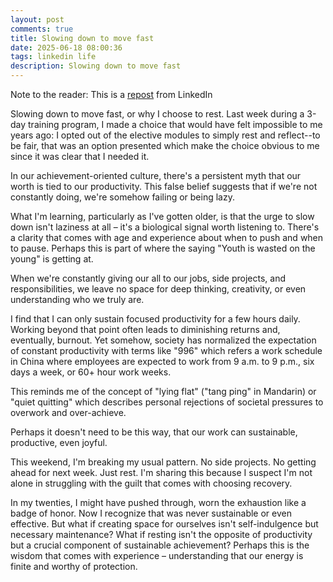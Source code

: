 ```yaml
---
layout: post
comments: true
title: Slowing down to move fast
date: 2025-06-18 08:00:36
tags: linkedin life
description: Slowing down to move fast
---
```


Note to the reader: This is a [repost](https://www.linkedin.com/posts/yewjinlim_slowing-down-to-move-fast-or-why-i-choose-activity-7306720390800711680-6h1l?utm_source=share&utm_medium=member_desktop&rcm=ACoAAAD4xmMBhqAf0RkmEot2NJkJA3gvq31H7Os) from LinkedIn

Slowing down to move fast, or why I choose to rest. Last week during a 3-day training program, I made a choice that would have felt impossible to me years ago: I opted out of the elective modules to simply rest and reflect--to be fair, that was an option presented which make the choice obvious to me since it was clear that I needed it.

In our achievement-oriented culture, there's a persistent myth that our worth is tied to our productivity. This false belief suggests that if we're not constantly doing, we're somehow failing or being lazy.

What I'm learning, particularly as I've gotten older, is that the urge to slow down isn't laziness at all – it's a biological signal worth listening to. There's a clarity that comes with age and experience about when to push and when to pause. Perhaps this is part of where the saying "Youth is wasted on the young" is getting at.

When we're constantly giving our all to our jobs, side projects, and responsibilities, we leave no space for deep thinking, creativity, or even understanding who we truly are.

I find that I can only sustain focused productivity for a few hours daily. Working beyond that point often leads to diminishing returns and, eventually, burnout. Yet somehow, society has normalized the expectation of constant productivity with terms like "996" which refers a work schedule in China where employees are expected to work from 9 a.m. to 9 p.m., six days a week, or 60+ hour work weeks.

This reminds me of the concept of "lying flat" ("tang ping" in Mandarin) or "quiet quitting" which describes personal rejections of societal pressures to overwork and over-achieve.

Perhaps it doesn't need to be this way, that our work can sustainable, productive, even joyful.

This weekend, I'm breaking my usual pattern. No side projects. No getting ahead for next week. Just rest. I'm sharing this because I suspect I'm not alone in struggling with the guilt that comes with choosing recovery.

In my twenties, I might have pushed through, worn the exhaustion like a badge of honor. Now I recognize that was never sustainable or even effective. But what if creating space for ourselves isn't self-indulgence but necessary maintenance? What if resting isn't the opposite of productivity but a crucial component of sustainable achievement? Perhaps this is the wisdom that comes with experience – understanding that our energy is finite and worthy of protection.
